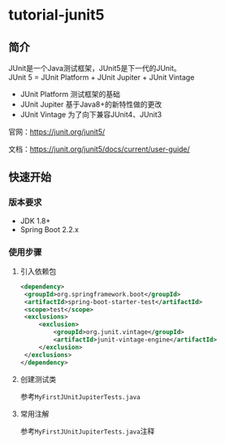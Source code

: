 # tutorial-junit5
## 简介
JUnit是一个Java测试框架，JUnit5是下一代的JUnit。<br>
JUnit 5 = JUnit Platform + JUnit Jupiter + JUnit Vintage  

- JUnit Platform 测试框架的基础  
- JUnit Jupiter 基于Java8+的新特性做的更改  
- JUnit Vintage 为了向下兼容JUnit4、JUnit3  

官网：https://junit.org/junit5/

文档：https://junit.org/junit5/docs/current/user-guide/

## 快速开始

### 版本要求
  - JDK 1.8+
  - Spring Boot 2.2.x
### 使用步骤
1. 引入依赖包

   ```xml
   <dependency>
   	<groupId>org.springframework.boot</groupId>
   	<artifactId>spring-boot-starter-test</artifactId>
   	<scope>test</scope>
   	<exclusions>
   		<exclusion>
   			<groupId>org.junit.vintage</groupId>
   			<artifactId>junit-vintage-engine</artifactId>
   		</exclusion>
   	</exclusions>
   </dependency>
   ```

2. 创建测试类

   参考`MyFirstJUnitJupiterTests.java`

3. 常用注解

   参考`MyFirstJUnitJupiterTests.java`注释